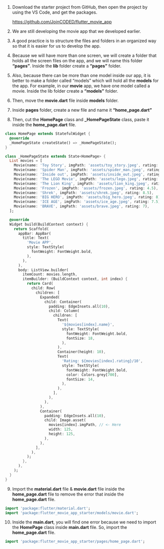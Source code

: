 1. Download the starter project from GitHub, then open the project by using the VS Code, and get the packages.

   https://github.com/JoinCODED/flutter_movie_app

2. We are still developing the movie app that we developed earlier.
3. A good practice is to structure the files and folders in an organized way so that it is easier for us to develop the app.
4. Because we will have more than one screen, we will create a folder that holds all the screen files on the app, and we will name this folder **“pages”**. Inside the **lib** folder create a **“pages”** folder.
5. Also, because there can be more than one model inside our app, it is better to make a folder called “models” which will hold all the **models** for the app. For example, in our **movie** app, we have one model called a movie. Inside the lib folder create a **“models”** folder.
6. Then, move the **movie.dart** file inside **models** folder.
7. Inside **pages** folder, create a new file and name it **“home_page.dart”**
8. Then, cut the **HomePage** class and **\_HomePageState** class, paste it inside the **home_page.dart** file.

```dart
class HomePage extends StatefulWidget {
  @override
  _HomePageState createState() => _HomePageState();
}

class _HomePageState extends State<HomePage> {
  List movies = [
    Movie(name: 'Toy Story', imgPath: 'assets/toy_story.jpeg', rating: 8),
    Movie(name: 'Spider Man', imgPath: 'assets/spider_man.jpeg', rating: 5),
    Movie(name: 'Inside out', imgPath: 'assets/inside_out.jpeg', rating: 7),
    Movie(name: 'The LEGO Movie', imgPath: 'assets/lego.jpeg', rating: 5.5),
    Movie(name: 'The Lion King', imgPath: 'assets/lion_king.jpeg', rating: 9),
    Movie(name: 'Frozen', imgPath: 'assets/frozen.jpeg', rating: 4.5),
    Movie(name: 'Shrek', imgPath: 'assets/shrek.jpeg', rating: 8.5),
    Movie(name: 'BIG HERO', imgPath: 'assets/big_hero.jpeg', rating: 8),
    Movie(name: 'ICE AGE', imgPath: 'assets/ice_age.jpeg', rating: 7.5),
    Movie(name: 'BRAVE', imgPath: 'assets/brave.jpeg', rating: 7),
  ];

  @override
  Widget build(BuildContext context) {
    return Scaffold(
      appBar: AppBar(
        title: Text(
          'Movie APP',
          style: TextStyle(
            fontWeight: FontWeight.bold,
          ),
        ),
      ),
      body: ListView.builder(
        itemCount: movies.length,
        itemBuilder: (BuildContext context, int index) {
          return Card(
            child: Row(
              children: [
                Expanded(
                  child: Container(
                    padding: EdgeInsets.all(10),
                    child: Column(
                      children: [
                        Text(
                          '${movies[index].name}',
                          style: TextStyle(
                            fontWeight: FontWeight.bold,
                            fontSize: 18,
                          ),
                        ),
                        Container(height: 10),
                        Text(
                          'Rating: ${movies[index].rating}/10',
                          style: TextStyle(
                            fontWeight: FontWeight.bold,
                            color: Colors.grey[700],
                            fontSize: 14,
                          ),
                        ),
                      ],
                    ),
                  ),
                ),
                Container(
                  padding: EdgeInsets.all(10),
                  child: Image.asset(
                    movies[index].imgPath, // <- Here
                    width: 125,
                    height: 125,
                  ),
                ),
              ],
            ),
          );
        },
      ),
    );
  }
}
```

9. Import the **material.dart** file & **movie.dart** file inside the **home_page.dart** file to remove the error that inside the **home_page.dart** file.

```dart
import 'package:flutter/material.dart';
import 'package:flutter_movie_app_starter/models/movie.dart';
```

10. Inside the **main.dart**, you will find one error because we need to import the **HomePage** class inside **main.dart** file. So, import the **home_page.dart** file.

```dart
import 'package:flutter_movie_app_starter/pages/home_page.dart';
```
